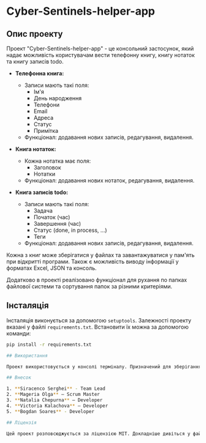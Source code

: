 # Cyber-Sentinels-helper-app

## Опис проекту

Проект "Cyber-Sentinels-helper-app" - це консольний застосунок, який надає можливість користувачам вести телефонну книгу, книгу нотаток та книгу записів todo. 

- **Телефонна книга:**
  - Записи мають такі поля:
    - Ім'я
    - День народження
    - Телефони
    - Email
    - Адреса
    - Статус
    - Примітка
  - Функціонал: додавання нових записів, редагування, видалення.

- **Книга нотаток:**
  - Кожна нотатка має поля:
    - Заголовок
    - Нотатки
  - Функціонал: додавання нових нотаток, редагування, видалення.

- **Книга записів todo:**
  - Записи мають такі поля:
    - Задача
    - Початок (час)
    - Завершення (час)
    - Статус (done, in process, ...)
    - Теги
  - Функціонал: додавання нових записів, редагування, видалення.

Кожна з книг може зберігатися у файлах та завантажуватися у пам'ять при відкритті програми. Також є можливість виводу інформації у форматах Excel, JSON та консоль.

Додатково в проекті реалізовано функціонал для рухання по папках файлової системи та сортування папок за різними критеріями.

## Інсталяція

Інсталяція виконується за допомогою `setuptools`. Залежності проекту вказані у файлі `requirements.txt`. Встановити їх можна за допомогою команди:

```bash
pip install -r requirements.txt

## Використання

Проект використовується у консолі терміналу. Призначений для зберігання та обробки контактів, нотаток та завдань, а також використовується як файловий менеджер.

## Внесок

1. **Siracenco Serghei** - Team Lead
2. **Mageria Olga** – Scrum Master
3. **Natalia Chepurna** – Developer
4. **Victoria Kalachova** – Developer
5. **Bogdan Soares** - Developer

## Ліцензія

Цей проект розповсюджується за ліцензією MIT. Докладніше дивіться у файлі [LICENSE](LICENSE).
